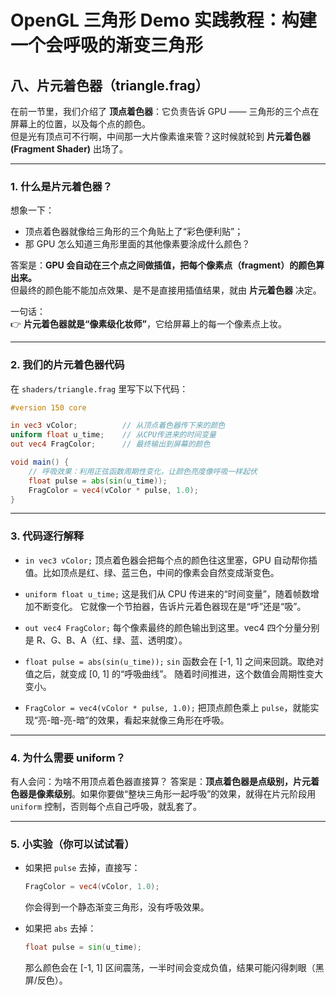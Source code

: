 # OpenGL 三角形 Demo 实践教程：构建一个会呼吸的渐变三角形

## 八、片元着色器（triangle.frag）

在前一节里，我们介绍了 **顶点着色器**：它负责告诉 GPU —— 三角形的三个点在屏幕上的位置，以及每个点的颜色。  
但是光有顶点可不行啊，中间那一大片像素谁来管？这时候就轮到 **片元着色器 (Fragment Shader)** 出场了。

---

### 1. 什么是片元着色器？

想象一下：  
- 顶点着色器就像给三角形的三个角贴上了“彩色便利贴”；  
- 那 GPU 怎么知道三角形里面的其他像素要涂成什么颜色？  

答案是：**GPU 会自动在三个点之间做插值，把每个像素点（fragment）的颜色算出来。**  
但最终的颜色能不能加点效果、是不是直接用插值结果，就由 **片元着色器** 决定。

一句话：  
👉 **片元着色器就是“像素级化妆师”**，它给屏幕上的每一个像素点上妆。

---

### 2. 我们的片元着色器代码

在 `shaders/triangle.frag` 里写下以下代码：

```glsl
#version 150 core

in vec3 vColor;          // 从顶点着色器传下来的颜色
uniform float u_time;    // 从CPU传进来的时间变量
out vec4 FragColor;      // 最终输出到屏幕的颜色

void main() {
    // 呼吸效果：利用正弦函数周期性变化，让颜色亮度像呼吸一样起伏
    float pulse = abs(sin(u_time));
    FragColor = vec4(vColor * pulse, 1.0);
}
````

---

### 3. 代码逐行解释

* `in vec3 vColor;`
  顶点着色器会把每个点的颜色往这里塞，GPU 自动帮你插值。比如顶点是红、绿、蓝三色，中间的像素会自然变成渐变色。

* `uniform float u_time;`
  这是我们从 CPU 传进来的“时间变量”，随着帧数增加不断变化。
  它就像一个节拍器，告诉片元着色器现在是“呼”还是“吸”。

* `out vec4 FragColor;`
  每个像素最终的颜色输出到这里。vec4 四个分量分别是 R、G、B、A（红、绿、蓝、透明度）。

* `float pulse = abs(sin(u_time));`
  `sin` 函数会在 \[-1, 1] 之间来回跳。取绝对值之后，就变成 \[0, 1] 的“呼吸曲线”。
  随着时间推进，这个数值会周期性变大变小。

* `FragColor = vec4(vColor * pulse, 1.0);`
  把顶点颜色乘上 `pulse`，就能实现“亮-暗-亮-暗”的效果，看起来就像三角形在呼吸。

---

### 4. 为什么需要 uniform？

有人会问：为啥不用顶点着色器直接算？
答案是：**顶点着色器是点级别，片元着色器是像素级别**。如果你要做“整块三角形一起呼吸”的效果，就得在片元阶段用 `uniform` 控制，否则每个点自己呼吸，就乱套了。

---

### 5. 小实验（你可以试试看）

* 如果把 `pulse` 去掉，直接写：

  ```glsl
  FragColor = vec4(vColor, 1.0);
  ```

  你会得到一个静态渐变三角形，没有呼吸效果。

* 如果把 `abs` 去掉：

  ```glsl
  float pulse = sin(u_time);
  ```

  那么颜色会在 \[-1, 1] 区间震荡，一半时间会变成负值，结果可能闪得刺眼（黑屏/反色）。
